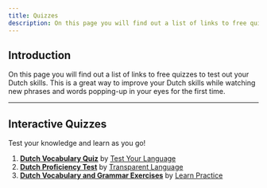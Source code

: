 ```yaml
---
title: Quizzes
description: On this page you will find out a list of links to free quizzes to test out your Dutch skills.
---
```


## Introduction

On this page you will find out a list of links to free quizzes to test out your Dutch skills. This is a great way to improve your Dutch skills while watching new phrases and words popping-up in your eyes for the first time.

---

## Interactive Quizzes

Test your knowledge and learn as you go!

1. [**Dutch Vocabulary Quiz**](https://learningonline.typeform.com/to/mFK6wf?typeform-source=testyourlanguage.com) by [Test Your Language](https://testyourlanguage.com)
2. [**Dutch Proficiency Test**](https://www.transparent.com/learn-dutch/proficiency-test.html) by [Transparent Language](https://www.transparent.com/)
3. [**Dutch Vocabulary and Grammar Exercises**](https://learnpractice.com/quiz-start) by [Learn Practice](https://learnpractice.com/)
